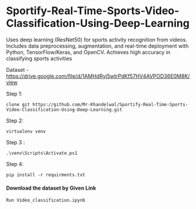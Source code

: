 # Sportify-Real-Time-Sports-Video-Classification-Using-Deep-Learning
Uses deep learning (ResNet50) for sports activity recognition from videos. Includes data preprocessing, augmentation, and real-time deployment with Python, TensorFlow/Keras, and OpenCV. Achieves high accuracy in classifying sports activities

Dataset - https://drive.google.com/file/d/1AMHdRyj5wtrPdKf57HV4AVPOD36E0M8K/view

Step 1:
```
clone git https://github.com/Mr-Khandelwal/Sportify-Real-Time-Sports-Video-Classification-Using-Deep-Learning.git
```
Step 2:
```
virtualenv venv
```
Step 3 :
```
.\venv\Scripts\Activate.ps1
```
Step 4:
```
pip install -r requirments.txt
```
#### Download the dataset by Given Link 
```
Run Video_classification.ipynb
```
